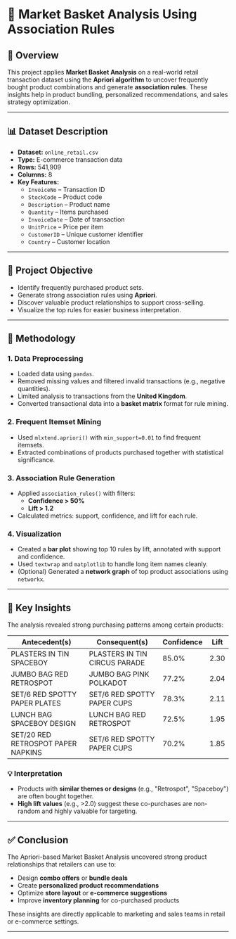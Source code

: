 # 🛒 Market Basket Analysis Using Association Rules

## 📘 Overview
This project applies **Market Basket Analysis** on a real-world retail transaction dataset using the **Apriori algorithm** to uncover frequently bought product combinations and generate **association rules**. These insights help in product bundling, personalized recommendations, and sales strategy optimization.

---

## 📊 Dataset Description

- **Dataset:** `online_retail.csv`  
- **Type:** E-commerce transaction data  
- **Rows:** 541,909  
- **Columns:** 8  
- **Key Features:**
  - `InvoiceNo` – Transaction ID
  - `StockCode` – Product code
  - `Description` – Product name
  - `Quantity` – Items purchased
  - `InvoiceDate` – Date of transaction
  - `UnitPrice` – Price per item
  - `CustomerID` – Unique customer identifier
  - `Country` – Customer location

---

## 🎯 Project Objective

- Identify frequently purchased product sets.
- Generate strong association rules using **Apriori**.
- Discover valuable product relationships to support cross-selling.
- Visualize the top rules for easier business interpretation.

---

## 🔁 Methodology

### 1. **Data Preprocessing**
- Loaded data using `pandas`.
- Removed missing values and filtered invalid transactions (e.g., negative quantities).
- Limited analysis to transactions from the **United Kingdom**.
- Converted transactional data into a **basket matrix** format for rule mining.

### 2. **Frequent Itemset Mining**
- Used `mlxtend.apriori()` with `min_support=0.01` to find frequent itemsets.
- Extracted combinations of products purchased together with statistical significance.

### 3. **Association Rule Generation**
- Applied `association_rules()` with filters:
  - **Confidence > 50%**
  - **Lift > 1.2**
- Calculated metrics: support, confidence, and lift for each rule.

### 4. **Visualization**
- Created a **bar plot** showing top 10 rules by lift, annotated with support and confidence.
- Used `textwrap` and `matplotlib` to handle long item names cleanly.
- (Optional) Generated a **network graph** of top product associations using `networkx`.

---

## 📌 Key Insights

The analysis revealed strong purchasing patterns among certain products:

| Antecedent(s)                              | Consequent(s)                           | Confidence | Lift  |
|-------------------------------------------|-----------------------------------------|------------|-------|
| PLASTERS IN TIN SPACEBOY                  | PLASTERS IN TIN CIRCUS PARADE           | 85.0%      | 2.30  |
| JUMBO BAG RED RETROSPOT                   | JUMBO BAG PINK POLKADOT                 | 77.2%      | 2.04  |
| SET/6 RED SPOTTY PAPER PLATES             | SET/6 RED SPOTTY PAPER CUPS             | 78.3%      | 2.11  |
| LUNCH BAG SPACEBOY DESIGN                 | LUNCH BAG RED RETROSPOT                 | 72.5%      | 1.95  |
| SET/20 RED RETROSPOT PAPER NAPKINS        | SET/6 RED SPOTTY PAPER CUPS             | 70.2%      | 1.85  |

### 💡 Interpretation
- Products with **similar themes or designs** (e.g., "Retrospot", "Spaceboy") are often bought together.
- **High lift values** (e.g., >2.0) suggest these co-purchases are non-random and highly valuable for targeting.

---

## ✅ Conclusion

The Apriori-based Market Basket Analysis uncovered strong product relationships that retailers can use to:

- Design **combo offers** or **bundle deals**
- Create **personalized product recommendations**
- Optimize **store layout** or **e-commerce suggestions**
- Improve **inventory planning** for co-purchased products

These insights are directly applicable to marketing and sales teams in retail or e-commerce settings.

---


